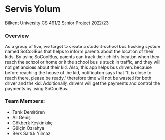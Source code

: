 # Servis Yolum
Bilkent University CS 491/2 Senior Project 2022/23
### Overview
As a group of five, we target to create a student-school bus tracking system named SoCoolBus that helps to inform parents about the location of their kids. By using SoCoolBus, parents can track their child’s location when they reach the school or home or if the school bus is stuck in traffic, and they will not get anxious about their kid. Also, this app helps bus drivers because before reaching the house of the kid, notification says that “It is close to reach there, please be ready,” therefore time will not be wasted for both driver and the kid. Additionally, drivers will get the payments and control the payments by using SoCoolBus.

### Team Members:
- Tarık Demirören
- Ali Geniş
- Gökberk Keskinkılıç
- Gülçin Özkahya
- Berk Saltuk Yılmaz
